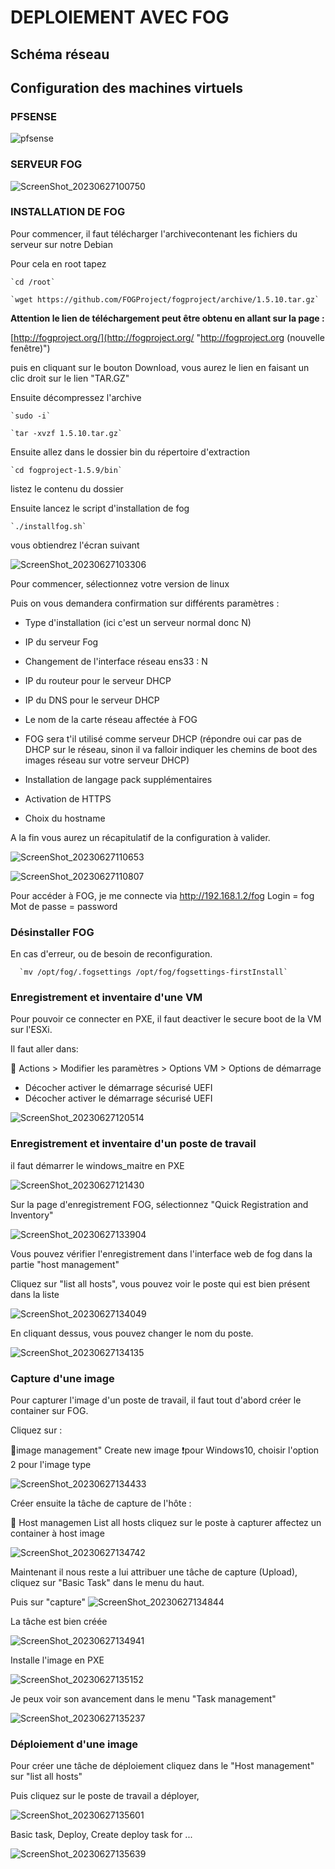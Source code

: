 #   DEPLOIEMENT AVEC FOG

## Schéma réseau






## Configuration des machines virtuels

### PFSENSE

![pfsense](https://github.com/baaldees/Projet_Fog/assets/97484980/6879d5bb-f537-4ae4-afee-bf8d8c9bc2bd)

### SERVEUR FOG

![ScreenShot_20230627100750](https://github.com/baaldees/Projet_Fog/assets/97484980/a890fc18-9ef2-4297-a3af-ad0992700af5)


### INSTALLATION DE FOG

Pour commencer, il faut télécharger l'archivecontenant les fichiers du serveur sur notre Debian

Pour cela en root tapez

    `cd /root`

    `wget https://github.com/FOGProject/fogproject/archive/1.5.10.tar.gz`

**Attention le lien de téléchargement peut être obtenu en allant sur la page :**

[http://fogproject.org/](http://fogproject.org/ "http://fogproject.org (nouvelle fenêtre)")

puis en cliquant sur le bouton Download, vous aurez le lien en faisant un clic droit sur le lien "TAR.GZ"

Ensuite décompressez l'archive

    `sudo -i`

    `tar -xvzf 1.5.10.tar.gz`

Ensuite allez dans le dossier bin du répertoire d'extraction

    `cd fogproject-1.5.9/bin`

listez le contenu du dossier

Ensuite lancez le script d'installation de fog
  
    `./installfog.sh`

vous obtiendrez l'écran suivant

![ScreenShot_20230627103306](https://github.com/baaldees/Projet_Fog/assets/97484980/77da0467-5727-4353-8593-7ecf3ab93708)

Pour commencer, sélectionnez votre version de linux

Puis on vous demandera confirmation sur différents paramètres :

* Type d'installation (ici c'est un serveur normal donc N)
  

* IP du serveur Fog
  
* Changement de l'interface réseau ens33 : N
  
* IP du routeur pour le serveur DHCP
  
* IP du DNS pour le serveur DHCP
  
* Le nom de la carte réseau affectée à FOG
  
* FOG sera t'il utilisé comme serveur DHCP (répondre oui car pas de DHCP sur le réseau, sinon il va falloir indiquer les chemins de boot des images réseau sur votre serveur DHCP)
  
* Installation de langage pack supplémentaires
  
* Activation de HTTPS
  
* Choix du hostname
  

A la fin vous aurez un récapitulatif de la configuration à valider.

![ScreenShot_20230627110653](https://github.com/baaldees/Projet_Fog/assets/97484980/fdcabec7-52df-4980-8e65-cc156d448e71)

![ScreenShot_20230627110807](https://github.com/baaldees/Projet_Fog/assets/97484980/ce9d9d54-1676-40f6-97b8-0df10075bfd9)


Pour accéder à FOG, je me connecte via http://192.168.1.2/fog
Login = fog
Mot de passe = password

### Désinstaller FOG

En cas d'erreur, ou de besoin de reconfiguration.

      `mv /opt/fog/.fogsettings /opt/fog/fogsettings-firstInstall`


### Enregistrement et inventaire d'une VM

Pour pouvoir ce connecter en PXE, il faut deactiver le secure boot de la VM sur l'ESXi.

Il faut aller dans:

📂 Actions > Modifier les paramètres > Options VM > Options de démarrage
  - Décocher activer le démarrage sécurisé UEFI
  - Décocher activer le démarrage sécurisé UEFI

![ScreenShot_20230627120514](https://github.com/baaldees/Projet_Fog/assets/97484980/f95d8580-2b60-4963-964f-dcb32e94b671)

### Enregistrement et inventaire d'un poste de travail

il faut démarrer le windows_maitre en PXE

![ScreenShot_20230627121430](https://github.com/baaldees/Projet_Fog/assets/97484980/c9fc69cd-b4bf-47a3-8131-398e9705e182)

Sur la page d'enregistrement FOG, sélectionnez "Quick Registration and Inventory" 

![ScreenShot_20230627133904](https://github.com/baaldees/Projet_Fog/assets/97484980/1d365fe4-ea97-41f1-8e2b-44ed5a635677)

Vous pouvez vérifier l'enregistrement dans l'interface web de fog dans la partie "host management"

Cliquez sur "list all hosts", vous pouvez voir le poste qui est bien présent dans la liste

![ScreenShot_20230627134049](https://github.com/baaldees/Projet_Fog/assets/97484980/caa242bf-2484-45f1-957b-f6c2ad9a8d4c)

En cliquant dessus, vous pouvez changer le nom du poste.

![ScreenShot_20230627134135](https://github.com/baaldees/Projet_Fog/assets/97484980/41afe09a-bc05-42e8-bad7-a5598e3ecf67)

### Capture d'une image

Pour capturer l'image d'un poste de travail, il faut tout d'abord créer le container sur FOG.

Cliquez sur :

📂image management"
Create new image
❗pour Windows10, choisir l'option 2 pour l'image type

![ScreenShot_20230627134433](https://github.com/baaldees/Projet_Fog/assets/97484980/0c00404d-bbd3-48de-9b32-2d2906d3929e)

Créer ensuite la tâche de capture de l'hôte :

📂 Host managemen
List all hosts
cliquez sur le poste à capturer
affectez un container à host image

![ScreenShot_20230627134742](https://github.com/baaldees/Projet_Fog/assets/97484980/67b8a9d8-3b23-4724-8dd4-1ce81ead9174)


Maintenant il nous reste a lui attribuer une tâche de capture (Upload), cliquez sur "Basic Task" dans le menu du haut.

Puis sur "capture"
![ScreenShot_20230627134844](https://github.com/baaldees/Projet_Fog/assets/97484980/7270abd1-8159-4c3c-9151-a82edb81b6f7)


La tâche est bien créée

![ScreenShot_20230627134941](https://github.com/baaldees/Projet_Fog/assets/97484980/dc432099-aa09-40ab-ba38-59b19ceda5d0)

Installe l'image en PXE

![ScreenShot_20230627135152](https://github.com/baaldees/Projet_Fog/assets/97484980/e55c4493-c946-4b06-ab8d-3527888327ce)


Je peux voir son avancement dans le menu "Task management"

![ScreenShot_20230627135237](https://github.com/baaldees/Projet_Fog/assets/97484980/9498a6ba-1b47-47c0-84fd-22f3a6df9f7e)


### Déploiement d'une image

Pour créer une tâche de déploiement cliquez dans le "Host management" sur "list all hosts"

Puis cliquez sur le poste de travail a déployer,


![ScreenShot_20230627135601](https://github.com/baaldees/Projet_Fog/assets/97484980/24513589-b532-4633-aee3-31c0c27ad7a9)

Basic task, Deploy, Create deploy task for ...

![ScreenShot_20230627135639](https://github.com/baaldees/Projet_Fog/assets/97484980/a733580f-9678-4f0e-a0f9-d5cb5dfee190)


